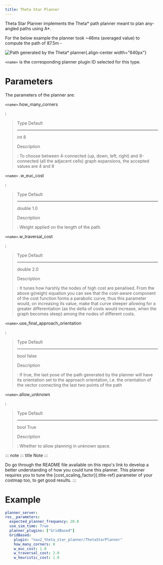 ```yaml
---
title: Theta Star Planner
---
```


Theta Star Planner implements the Theta\* path planner meant to plan any-angled paths using A\*.

For the below example the planner took \~46ms (averaged value) to compute the path of 87.5m -

![Path generated by the Theta\* planner](thetastar/00-37.png){.align-center width="640px"}

`<name>` is the corresponding planner plugin ID selected for this type.

# Parameters

The parameters of the planner are:

`<name>`.how_many_corners

:   

>   Type   Default
>   ------ ---------
>   int    8
>
> Description
>
> :   To choose between 4-connected (up, down, left, right) and 8-connected (all the adjacent cells) graph expansions, the accepted values are 4 and 8

`<name>` .w_euc_cost

:   

>   Type     Default
>   -------- ---------
>   double   1.0
>
> Description
>
> :   Weight applied on the length of the path.

`<name>`.w_traversal_cost

:   

>   Type     Default
>   -------- ---------
>   double   2.0
>
> Description
>
> :   It tunes how harshly the nodes of high cost are penalised. From the above g(neigh) equation you can see that the cost-aware component of the cost function forms a parabolic curve, thus this parameter would, on increasing its value, make that curve steeper allowing for a greater differentiation (as the delta of costs would increase, when the graph becomes steep) among the nodes of different costs.

`<name>`.use_final_approach_orientation

:   

>   Type   Default
>   ------ ---------
>   bool   false
>
> Description
>
> :   If true, the last pose of the path generated by the planner will have its orientation set to the approach orientation, i.e. the orientation of the vector connecting the last two points of the path

`<name>`.allow_unknown

:   

>   Type   Default
>   ------ ---------
>   bool   True
>
> Description
>
> :   Whether to allow planning in unknown space.

::: note
::: title
Note
:::

Do go through the README file available on this repo\'s link to develop a better understanding of how you could tune this planner. This planner requires you to tune the [cost_scaling_factor]{.title-ref} parameter of your costmap too, to get good results.
:::

# Example

``` yaml
planner_server:
ros__parameters:
  expected_planner_frequency: 20.0
  use_sim_time: True
  planner_plugins: ["GridBased"]
  GridBased:
    plugin: "nav2_theta_star_planner/ThetaStarPlanner"
    how_many_corners: 8
    w_euc_cost: 1.0
    w_traversal_cost: 2.0
    w_heuristic_cost: 1.0
```

